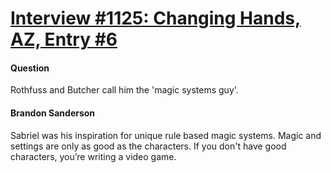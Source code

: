 # [Interview #1125: Changing Hands, AZ, Entry #6](https://www.theoryland.com/intvmain.php?i=1125#6)

#### Question

Rothfuss and Butcher call him the 'magic systems guy'.

#### Brandon Sanderson

Sabriel was his inspiration for unique rule based magic systems. Magic and settings are only as good as the characters. If you don't have good characters, you’re writing a video game.

